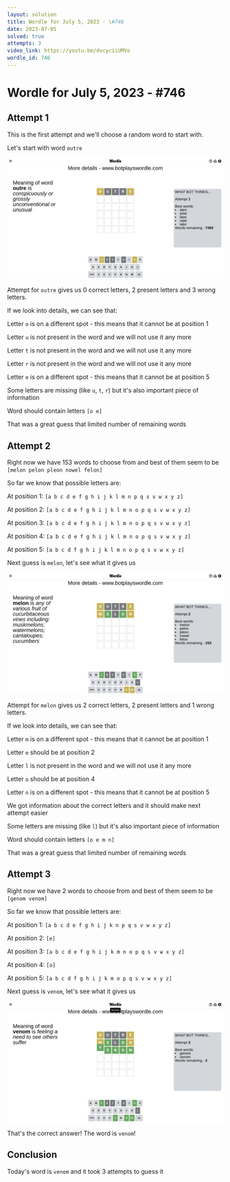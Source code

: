 ```yaml
---
layout: solution
title: Wordle for July 5, 2023 - \#746
date: 2023-07-05
solved: true
attempts: 3
video_link: https://youtu.be/dvcyciiUMVo
wordle_id: 746
---
```


# Wordle for July 5, 2023 - \#746

## Attempt 1

This is the first attempt and we'll choose a random word to start with.

Let's start with word `outre`

![Attempt 1](2023-07-05/attempt-1.png)

Attempt for `outre` gives us 0 correct letters, 2 present letters and 3 wrong letters.

If we look into details, we can see that:

Letter `o` is on a different spot - this means that it cannot be at position 1

Letter `u` is not present in the word and we will not use it any more

Letter `t` is not present in the word and we will not use it any more

Letter `r` is not present in the word and we will not use it any more

Letter `e` is on a different spot - this means that it cannot be at position 5

Some letters are missing (like `u`, `t`, `r`) but it's also important piece of information

Word should contain letters `[o e]`

That was a great guess that limited number of remaining words



## Attempt 2

Right now we have 153 words to choose from and best of them seem to be `[melon pelon pleon nowel felon]`

So far we know that possible letters are:

At position 1: `[a b c d e f g h i j k l m n p q s v w x y z]`

At position 2: `[a b c d e f g h i j k l m n o p q s v w x y z]`

At position 3: `[a b c d e f g h i j k l m n o p q s v w x y z]`

At position 4: `[a b c d e f g h i j k l m n o p q s v w x y z]`

At position 5: `[a b c d f g h i j k l m n o p q s v w x y z]`

Next guess is `melon`, let's see what it gives us

![Attempt 2](2023-07-05/attempt-2.png)

Attempt for `melon` gives us 2 correct letters, 2 present letters and 1 wrong letters.

If we look into details, we can see that:

Letter `m` is on a different spot - this means that it cannot be at position 1

Letter `e` should be at position 2

Letter `l` is not present in the word and we will not use it any more

Letter `o` should be at position 4

Letter `n` is on a different spot - this means that it cannot be at position 5

We got information about the correct letters and it should make next attempt easier

Some letters are missing (like `l`) but it's also important piece of information

Word should contain letters `[o e m n]`

That was a great guess that limited number of remaining words



## Attempt 3

Right now we have 2 words to choose from and best of them seem to be `[genom venom]`

So far we know that possible letters are:

At position 1: `[a b c d e f g h i j k n p q s v w x y z]`

At position 2: `[e]`

At position 3: `[a b c d e f g h i j k m n o p q s v w x y z]`

At position 4: `[o]`

At position 5: `[a b c d f g h i j k m o p q s v w x y z]`

Next guess is `venom`, let's see what it gives us

![Attempt 3](2023-07-05/attempt-3.png)

That's the correct answer! The word is `venom`!

## Conclusion

Today's word is `venom` and it took 3 attempts to guess it

